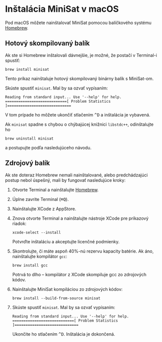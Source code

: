 Inštalácia MiniSat v macOS
============================

Pod macOS môžete nainštalovať MiniSat pomocou balíčkového
systému [Homebrew](https://brew.sh).

Hotový skompilovaný balík
----------------------------

Ak ste si Homebrew inštalovali dávnejšie, je možné, že postačí
v Terminal-i spustiť:

    brew install minisat

Tento príkaz nainštaluje hotový skompilovaný binárny balík s MiniSat-om.

Skúste spustiť `minisat`. Mal by sa ozvať vypísaním:

    Reading from standard input... Use '--help' for help.
    ============================[ Problem Statistics ]=============================

V tom prípade ho môžete ukončiť stlačením <kbd title="ctrl">^</kbd><kbd>D</kbd>
a inštalácia je vybavená.

Ak `minisat` spadne s chybou o chýbajúcej knižnici `libstdc++`,
odinštalujte ho

    brew uninstall minisat

a postupujte podľa nasledujúceho návodu.


Zdrojový balík
----------------

Ak ste doteraz Homebrew nemali nainštalované, alebo predchádzajúci
postup nebol úspešný, mali by fungovať nasledujúce kroky:

 1. Otvorte Terminal a nainštalujte [Homebrew](https://brew.sh).
 2. Úplne zavrite Terminal (<kbd title="cmd">⌘</kbd><kbd>Q</kbd>).
 2. Nainštalujte XCode z AppStore.
 3. Znova otvorte Terminal a nainštalujte nástroje XCode
    pre príkazový riadok:

        xcode-select --install

    Potvrďte inštaláciu a akceptujte licenčné podmienky.
    
 4. Skontrolujte, či máte aspoň 40%-nú rezervu kapacity batérie.
    Ak áno, nainštalujte kompilátor `gcc`:

        brew install gcc

    Potrvá to dlho – kompilátor z XCode skompiluje gcc zo zdrojových kódov.
    
 5. Nainštalujte MiniSat kompiláciou zo zdrojových kódov:
 
        brew install --build-from-source minisat

 6. Skúste spustiť `minisat`. Mal by sa ozvať vypísaním:

        Reading from standard input... Use '--help' for help.
        ============================[ Problem Statistics ]=============================

    Ukončite ho stlačením <kbd title="ctrl">^</kbd><kbd>D</kbd>.
    Inštalácia je dokončená.

